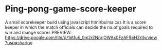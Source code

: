 # Ping-pong-game-score-keeper
A small scorekeeper build  using javascript html/bulma css
It is a score keeper in which the match officials can decide the no.of goals required to win and mange scores 
PREVIEW: https://drive.google.com/file/d/1iA1uk_0m2rZNnrjOWAx0FzAFReHZrtIy/view?usp=sharing
